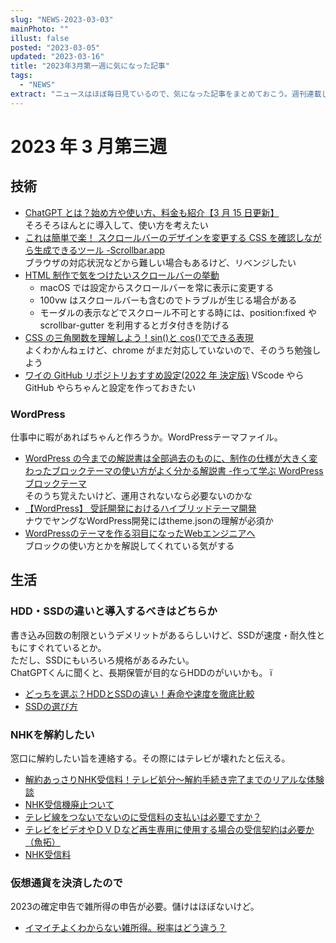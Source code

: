 ```yaml
---
slug: "NEWS-2023-03-03"
mainPhoto: ""
illust: false
posted: "2023-03-05"
updated: "2023-03-16"
title: "2023年3月第一週に気になった記事"
tags:
  - "NEWS"
extract: "ニュースはほぼ毎日見ているので、気になった記事をまとめておこう。週刊連載したい。"
---
```


# 2023 年 3 月第三週

## 技術

- [ChatGPT とは？始め方や使い方、料金も紹介【3 月 15 日更新】](https://www.gizmodo.jp/2023/03/chat-gpt-openai-ai-finance-ai-everything-we-know.html)  
  そろそろほんとに導入して、使い方を考えたい
- [これは簡単で楽！ スクロールバーのデザインを変更する CSS を確認しながら生成できるツール -Scrollbar.app](https://coliss.com/articles/build-websites/operation/css/css-scrollbar-selectors-app.html)  
  ブラウザの対応状況などから難しい場合もあるけど、リベンジしたい
- [HTML 制作で気をつけたいスクロールバーの挙動](https://ics.media/entry/230206/)
  - macOS では設定からスクロールバーを常に表示に変更する
  - 100vw はスクロールバーも含むのでトラブルが生じる場合がある
  - モーダルの表示などでスクロール不可とする時には、position:fixed や scrollbar-gutter を利用するとガタ付きを防げる
- [CSS の三角関数を理解しよう！sin()と cos()でできる表現](https://ics.media/entry/230126/)  
  よくわかんねェけど、chrome がまだ対応していないので、そのうち勉強しよう
- [ワイの GitHub リポジトリおすすめ設定(2022 年 決定版)](https://qiita.com/john-Q/items/8b42d56b0be4ec63edb4)
  VScode やら GitHub やらちゃんと設定を作っておきたい

### WordPress

仕事中に暇があればちゃんと作ろうか。WordPressテーマファイル。

- [WordPress の今までの解説書は全部過去のものに、制作の仕様が大きく変わったブロックテーマの使い方がよく分かる解説書 -作って学ぶ WordPress ブロックテーマ](https://coliss.com/articles/book-review/isbn-9784839981877.html)  
  そのうち覚えたいけど、運用されないなら必要ないのかな
- [【WordPress】 受託開発におけるハイブリッドテーマ開発](https://qiita.com/AkiHamano/items/4166dd093e2ba03c57d7#themejson-%E3%81%AE%E5%B0%8E%E5%85%A5)  
  ナウでヤングなWordPress開発にはtheme.jsonの理解が必須か
- [WordPressのテーマを作る羽目になったWebエンジニアへ](https://timetreeapp.com/signin?done=%2Fcalendars%2FZ5kHB6mbDrrV)  
  ブロックの使い方とかを解説してくれている気がする

## 生活

### HDD・SSDの違いと導入するべきはどちらか
書き込み回数の制限というデメリットがあるらしいけど、SSDが速度・耐久性ともにすぐれているとか。  
ただし、SSDにもいろいろ規格があるみたい。  
ChatGPTくんに聞くと、長期保管が目的ならHDDのがいいかも。
ï
- [どっちを選ぶ？HDDとSSDの違い！寿命や速度を徹底比較](https://www.pasokon-syobun.com/media/pc-replacement/hddorssd/#i)
- [SSDの選び方](https://kakaku.com/pc/ssd/guide_0537/)

### NHKを解約したい
窓口に解約したい旨を連絡する。その際にはテレビが壊れたと伝える。
- [解約あっさりNHK受信料！テレビ処分～解約手続き完了までのリアルな体験談](https://mokuvillage.com/nhk-reception-fee_easy-cancel/)
- [NHK受信機廃止ついて](https://detail.chiebukuro.yahoo.co.jp/qa/question_detail/q10111251870)
- [テレビ線をつないでないのに受信料の支払いは必要ですか？](https://detail.chiebukuro.yahoo.co.jp/qa/question_detail/q14127492124)
- [テレビをビデオやＤＶＤなど再生専用に使用する場合の受信契約は必要か（魚拓）](https://megalodon.jp/2007-1226-1219-54/www.nhk.or.jp/faq-corner/03jushinryou/02/03-02-05.htm)
- [NHK受信料](https://ja.wikipedia.org/wiki/NHK%E5%8F%97%E4%BF%A1%E6%96%99)

### 仮想通貨を決済したので
2023の確定申告で雑所得の申告が必要。儲けはほぼないけど。
- [イマイチよくわからない雑所得。税率はどう違う？](https://manechie.so-net.ne.jp/learn/mane_190408.html)
